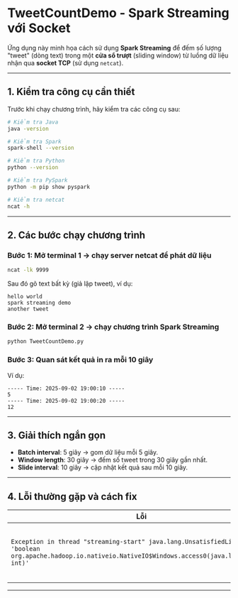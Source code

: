 # TweetCountDemo - Spark Streaming với Socket

Ứng dụng này minh họa cách sử dụng **Spark Streaming** để đếm số lượng "tweet" (dòng text) trong một **cửa sổ trượt** (sliding window) từ luồng dữ liệu nhận qua **socket TCP** (sử dụng `netcat`).

---

## 1. Kiểm tra công cụ cần thiết

Trước khi chạy chương trình, hãy kiểm tra các công cụ sau:

```bash
# Kiểm tra Java
java -version

# Kiểm tra Spark
spark-shell --version

# Kiểm tra Python
python --version

# Kiểm tra PySpark
python -m pip show pyspark

# Kiểm tra netcat
ncat -h
```

---

## 2. Các bước chạy chương trình

### Bước 1: Mở terminal 1 → chạy server netcat để phát dữ liệu
```bash
ncat -lk 9999
```

Sau đó gõ text bất kỳ (giả lập tweet), ví dụ:
```
hello world
spark streaming demo
another tweet
```

### Bước 2: Mở terminal 2 → chạy chương trình Spark Streaming
```bash
python TweetCountDemo.py
```

### Bước 3: Quan sát kết quả in ra mỗi 10 giây
Ví dụ:
```
----- Time: 2025-09-02 19:00:10 -----
5
----- Time: 2025-09-02 19:00:20 -----
12
```

---

## 3. Giải thích ngắn gọn

- **Batch interval**: 5 giây → gom dữ liệu mỗi 5 giây.  
- **Window length**: 30 giây → đếm số tweet trong 30 giây gần nhất.  
- **Slide interval**: 10 giây → cập nhật kết quả sau mỗi 10 giây.  

---

## 4. Lỗi thường gặp và cách fix

| Lỗi | Nguyên nhân | Cách fix |
|-----|-------------|----------|
| `Exception in thread "streaming-start" java.lang.UnsatisfiedLinkError: 'boolean org.apache.hadoop.io.nativeio.NativeIO$Windows.access0(java.lang.String, int)'` | Thiếu `hadoop.dll` trong `C:\hadoop\bin` và `C:\Windows\System32` | - Tải file từ [winutils](https://github.com/steveloughran/winutils) và copy vào 2 folder trên.<br>- Cấu hình biến môi trường (chạy trong **CMD - Windows**):<br>`set HADOOP_HOME=C:\hadoop`<br>`set PATH=%PATH%;%HADOOP_HOME%\bin;` |

---
